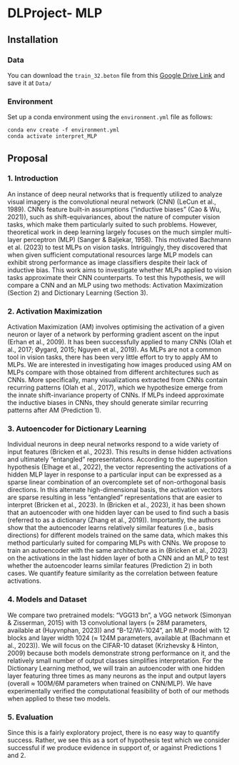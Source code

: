 # DLProject- MLP

## Installation
### Data
You can download the `train_32.beton` file from this [Google Drive Link](https://drive.google.com/drive/folders/16114hZHtzcx3UXa2FMGlNGh-jTjWB-cz?usp=drive_link) and save it at `Data/`
### Environment
Set up a conda environment using the `environment.yml` file as follows:
```
conda env create -f environment.yml
conda activate interpret_MLP
```

## Proposal
### 1. Introduction
An instance of deep neural networks that is frequently utilized to analyze visual imagery is the convolutional neural network (CNN) (LeCun et al., 1989). CNNs feature built-in assumptions (“inductive biases” (Cao & Wu, 2021)), such as shift-equivariances, about the nature of computer vision
tasks, which make them particularly suited to such problems. However, theoretical work in deep learning largely focuses
on the much simpler multi-layer perceptron (MLP) (Sanger & Baljekar, 1958). This motivated Bachmann et al. (2023) to test MLPs on vision tasks. Intriguingly, they discovered that when given sufficient computational resources large MLP models can exhibit strong performance as image classifiers despite their lack of inductive bias. This work aims to investigate whether MLPs applied to vision tasks approximate their CNN counterparts. To test this hypothesis, we will compare a CNN and an MLP using two methods: Activation Maximization (Section 2) and Dictionary Learning (Section 3).
### 2. Activation Maximization
Activation Maximization (AM) involves optimising the activation of a given neuron or layer of a network by performing gradient ascent on the input (Erhan et al., 2009). It has been successfully applied to many CNNs (Olah et al., 2017; Øygard, 2015; Nguyen et al., 2019). As MLPs are not a common tool in vision tasks, there has been very little effort to try to apply AM to MLPs. We are interested in investigating how images produced using AM on MLPs compare with those obtained from different architectures such as CNNs. More specifically, many visualizations extracted from CNNs contain recurring patterns (Olah et al., 2017), which we hypothesize emerge from the innate shift-invariance property of CNNs. If MLPs indeed approximate the inductive biases in CNNs, they should generate similar recurring patterns after AM (Prediction 1).
### 3. Autoencoder for Dictionary Learning
Individual neurons in deep neural networks respond to a wide variety of input features (Bricken et al., 2023). This results in dense hidden activations and ultimately “entangled” representations. According to the superposition hypothesis (Elhage et al., 2022), the vector representing the activations of a hidden MLP layer in response to a particular input can be expressed as a sparse linear combination of an overcomplete set of non-orthogonal basis directions. In this alternate high-dimensional basis, the activation vectors are sparse resulting in less “entangled” representations that are easier to interpret (Bricken et al., 2023). In (Bricken et al., 2023), it has been shown that an autoencoder with one hidden layer can be used to find such a basis (referred to as a dictionary (Zhang et al., 2019)). Importantly, the authors show that the autoencoder learns relatively similar features (i.e., basis directions) for different models trained on the same data, which makes this method particularly suited for comparing MLPs with CNNs. We propose to train an autoencoder with the same architecture as in (Bricken et al., 2023) on the activations in the last hidden layer of both a CNN and an MLP to test whether the autoencoder learns similar features (Prediction 2) in both cases. We quantify feature similarity as the correlation between feature activations.
### 4. Models and Dataset
We compare two pretrained models: “VGG13 bn”, a VGG network (Simonyan & Zisserman, 2015) with 13 convolutional layers (≈ 28M parameters, available at (Huyvnphan,
2023)) and “B-12/Wi-1024”, an MLP model with 12 blocks and layer width 1024 (≈ 124M parameters, available at (Bachmann et al., 2023)). We will focus on the CIFAR-10 dataset (Krizhevsky & Hinton, 2009) because both models demonstrate strong performance on it, and the relatively small number of output classes simplifies interpretation. For the Dictionary Learning method, we will train an autoencoder with one hidden layer featuring three times as many neurons as the input and output layers (overall ≈ 100M/6M parameters when trained on CNN/MLP). We have experimentally verified the computational feasibility of both of our methods when applied to these two models.
### 5. Evaluation
Since this is a fairly exploratory project, there is no easy way to quantify success. Rather, we see this as a sort of hypothesis test which we consider successful if we produce evidence in support of, or against Predictions 1 and 2.

